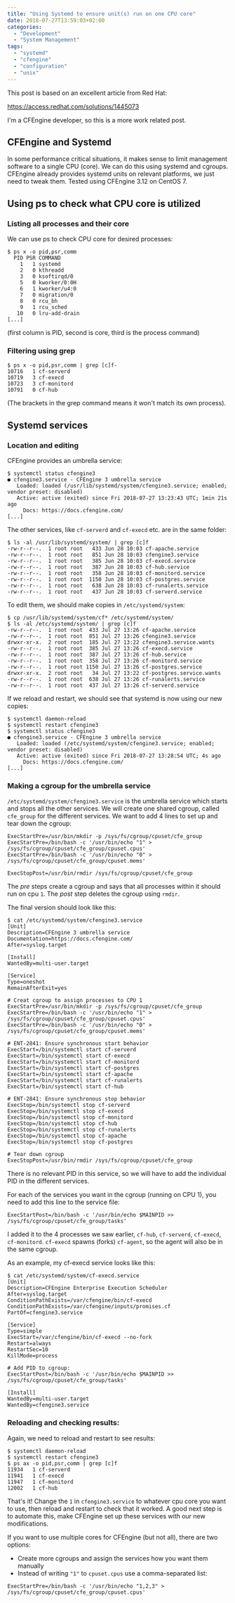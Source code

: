 ```yaml
---
title: "Using Systemd to ensure unit(s) run on one CPU core"
date: 2018-07-27T13:59:03+02:00
categories:
  - "Development"
  - "System Management"
tags:
  - "systemd"
  - "cfengine"
  - "configuration"
  - "unix"
---
```


This post is based on an excellent article from Red Hat:

https://access.redhat.com/solutions/1445073

I'm a CFEngine developer, so this is a more work related post.

## CFEngine and Systemd

In some performance critical situations, it makes sense to limit management software to a single CPU (core).
We can do this using systemd and cgroups.
CFEngine already provides systemd units on relevant platforms, we just need to tweak them.
Tested using CFEngine 3.12 on CentOS 7.

## Using ps to check what CPU core is utilized

### Listing all processes and their core

We can use ps to check CPU core for desired processes:
```
$ ps x -o pid,psr,comm
  PID PSR COMMAND
    1   1 systemd
    2   0 kthreadd
    3   0 ksoftirqd/0
    5   0 kworker/0:0H
    6   1 kworker/u4:0
    7   0 migration/0
    8   0 rcu_bh
    9   1 rcu_sched
   10   0 lru-add-drain
[...]
```

(first column is PID, second is core, third is the process command)

### Filtering using grep

```
$ ps x -o pid,psr,comm | grep [c]f-
10716   1 cf-serverd
10719   3 cf-execd
10723   3 cf-monitord
10791   0 cf-hub
```

(The brackets in the grep command means it won't match its own process).

## Systemd services

### Location and editing

CFEngine provides an umbrella service:

```
$ systemctl status cfengine3
● cfengine3.service - CFEngine 3 umbrella service
   Loaded: loaded (/usr/lib/systemd/system/cfengine3.service; enabled; vendor preset: disabled)
   Active: active (exited) since Fri 2018-07-27 13:23:43 UTC; 1min 21s ago
     Docs: https://docs.cfengine.com/
[...]
```

The other services, like `cf-serverd` and `cf-execd` etc. are in the same folder:
```
$ ls -al /usr/lib/systemd/system/ | grep [c]f
-rw-r--r--.  1 root root   433 Jun 28 10:03 cf-apache.service
-rw-r--r--.  1 root root   851 Jun 28 10:03 cfengine3.service
-rw-r--r--.  1 root root   385 Jun 28 10:03 cf-execd.service
-rw-r--r--.  1 root root   387 Jun 28 10:03 cf-hub.service
-rw-r--r--.  1 root root   358 Jun 28 10:03 cf-monitord.service
-rw-r--r--.  1 root root  1150 Jun 28 10:03 cf-postgres.service
-rw-r--r--.  1 root root   638 Jun 28 10:03 cf-runalerts.service
-rw-r--r--.  1 root root   437 Jun 28 10:03 cf-serverd.service
```

To edit them, we should make copies in `/etc/systemd/system`:
```
$ cp /usr/lib/systemd/system/cf* /etc/systemd/system/
$ ls -al /etc/systemd/system/ | grep [c]f
-rw-r--r--.  1 root root  433 Jul 27 13:26 cf-apache.service
-rw-r--r--.  1 root root  851 Jul 27 13:26 cfengine3.service
drwxr-xr-x.  2 root root  185 Jul 27 13:22 cfengine3.service.wants
-rw-r--r--.  1 root root  385 Jul 27 13:26 cf-execd.service
-rw-r--r--.  1 root root  387 Jul 27 13:26 cf-hub.service
-rw-r--r--.  1 root root  358 Jul 27 13:26 cf-monitord.service
-rw-r--r--.  1 root root 1150 Jul 27 13:26 cf-postgres.service
drwxr-xr-x.  2 root root   34 Jul 27 13:22 cf-postgres.service.wants
-rw-r--r--.  1 root root  638 Jul 27 13:26 cf-runalerts.service
-rw-r--r--.  1 root root  437 Jul 27 13:26 cf-serverd.service
```

If we reload and restart, we should see that systemd is now using our new copies:
```
$ systemctl daemon-reload
$ systemctl restart cfengine3
$ systemctl status cfengine3
● cfengine3.service - CFEngine 3 umbrella service
   Loaded: loaded (/etc/systemd/system/cfengine3.service; enabled; vendor preset: disabled)
   Active: active (exited) since Fri 2018-07-27 13:28:54 UTC; 4s ago
     Docs: https://docs.cfengine.com/
[...]
```

### Making a cgroup for the umbrella service

`/etc/systemd/system/cfengine3.service` is the umbrella service which starts and stops all the other services.
We will create one shared cgroup, called `cfe_group` for the different services.
We want to add 4 lines to set up and tear down the cgroup:
```
ExecStartPre=/usr/bin/mkdir -p /sys/fs/cgroup/cpuset/cfe_group
ExecStartPre=/bin/bash -c '/usr/bin/echo "1" > /sys/fs/cgroup/cpuset/cfe_group/cpuset.cpus'
ExecStartPre=/bin/bash -c '/usr/bin/echo "0" > /sys/fs/cgroup/cpuset/cfe_group/cpuset.mems'

ExecStopPost=/usr/bin/rmdir /sys/fs/cgroup/cpuset/cfe_group
```
The _pre_ steps create a cgroup and says that all processes within it should run on cpu `1`.
The _post_ step deletes the cgroup using `rmdir`.

The final version should look like this:
```
$ cat /etc/systemd/system/cfengine3.service
[Unit]
Description=CFEngine 3 umbrella service
Documentation=https://docs.cfengine.com/
After=syslog.target

[Install]
WantedBy=multi-user.target

[Service]
Type=oneshot
RemainAfterExit=yes

# Creat cgroup to assign processes to CPU 1
ExecStartPre=/usr/bin/mkdir -p /sys/fs/cgroup/cpuset/cfe_group
ExecStartPre=/bin/bash -c '/usr/bin/echo "1" > /sys/fs/cgroup/cpuset/cfe_group/cpuset.cpus'
ExecStartPre=/bin/bash -c '/usr/bin/echo "0" > /sys/fs/cgroup/cpuset/cfe_group/cpuset.mems'

# ENT-2841: Ensure synchronous start behavior
ExecStart=/bin/systemctl start cf-serverd
ExecStart=/bin/systemctl start cf-execd
ExecStart=/bin/systemctl start cf-monitord
ExecStart=/bin/systemctl start cf-postgres
ExecStart=/bin/systemctl start cf-apache
ExecStart=/bin/systemctl start cf-runalerts
ExecStart=/bin/systemctl start cf-hub

# ENT-2841: Ensure synchronous stop behavior
ExecStop=/bin/systemctl stop cf-serverd
ExecStop=/bin/systemctl stop cf-execd
ExecStop=/bin/systemctl stop cf-monitord
ExecStop=/bin/systemctl stop cf-hub
ExecStop=/bin/systemctl stop cf-runalerts
ExecStop=/bin/systemctl stop cf-apache
ExecStop=/bin/systemctl stop cf-postgres

# Tear down cgroup
ExecStopPost=/usr/bin/rmdir /sys/fs/cgroup/cpuset/cfe_group
```

There is no relevant PID in this service, so we will have to add the individual PID in the different services.

For each of the services you want in the cgroup (running on CPU 1), you need to add this line to the service file:
```
ExecStartPost=/bin/bash -c '/usr/bin/echo $MAINPID >> /sys/fs/cgroup/cpuset/cfe_group/tasks'
```

I added it to the 4 processes we saw earlier, `cf-hub`, `cf-serverd`, `cf-execd`, `cf-monitord`.
`cf-execd` spawns (forks) `cf-agent`, so the agent will also be in the same cgroup.

As an example, my cf-execd service looks like this:
```
$ cat /etc/systemd/system/cf-execd.service
[Unit]
Description=CFEngine Enterprise Execution Scheduler
After=syslog.target
ConditionPathExists=/var/cfengine/bin/cf-execd
ConditionPathExists=/var/cfengine/inputs/promises.cf
PartOf=cfengine3.service

[Service]
Type=simple
ExecStart=/var/cfengine/bin/cf-execd --no-fork
Restart=always
RestartSec=10
KillMode=process

# Add PID to cgroup:
ExecStartPost=/bin/bash -c '/usr/bin/echo $MAINPID >> /sys/fs/cgroup/cpuset/cfe_group/tasks'

[Install]
WantedBy=multi-user.target
WantedBy=cfengine3.service
```

### Reloading and checking results:

Again, we need to reload and restart to see results:
```
$ systemctl daemon-reload
$ systemctl restart cfengine3
$ ps ax -o pid,psr,comm | grep [c]f
11934   1 cf-serverd
11941   1 cf-execd
11947   1 cf-monitord
12002   1 cf-hub
```

That's it!
Change the `1` in `cfengine3.service` to whatever cpu core you want to use, then reload and restart to check that it worked.
A good next step is to automate this, make CFEngine set up these services with our new modifications.

If you want to use multiple cores for CFEngine (but not all), there are two options:

 * Create more cgroups and assign the services how you want them manually
 * Instead of writing `"1"` to `cpuset.cpus` use a comma-separated list:

```
ExecStartPre=/bin/bash -c '/usr/bin/echo "1,2,3" > /sys/fs/cgroup/cpuset/cfe_group/cpuset.cpus'
```
